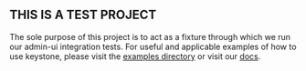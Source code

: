 ## THIS IS A TEST PROJECT

The sole purpose of this project is to act as a fixture through which we run our admin-ui integration tests.
For useful and applicable examples of how to use keystone, please visit the [examples directory](../examples) or visit our [docs](https://next.keystonejs.com).
